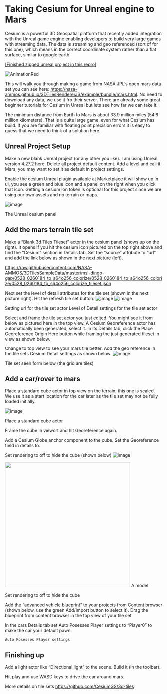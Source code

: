 # Taking Cesium for Unreal engine to Mars


Cesium is a powerful 3D Geospatial platform that recently added integration with the Unreal game engine enabling developers to build very large games with streaming data. The data is streaming and geo referenced (sort of for this one), which means in the correct coordinate system rather than a flat surface, similar to google earth.

[[Finished zipped unreal project in this repro]](./mars.zip)

![AnimationRed](https://user-images.githubusercontent.com/74843139/146655654-fe854596-a6a2-459c-aedd-26e02074f2c1.gif)


This will walk you through making a game from NASA JPL‘s open mars data set you can see here: https://nasa-ammos.github.io/3DTilesRendererJS/example/bundle/mars.html. No need to download any data, we use it fro their server. There are already some great beginner tutorials for Cesium in Unreal but lets see how far we can take it.

The minimum distance from Earth to Mars is about 33.9 million miles (54.6 million kilometers). That is a quite large game, even for what Cesium has build. If you are familiar with floating point precision errors it is easy to guess that we need to think of a solution here.


## Unreal Project Setup

Make a new blank Unreal project (or any other you like). I am using Unreal version 4.27.2 here. Delete all project default content. Add a level and call it Mars, you may want to set it as default in project settings.

Enable the cesium Unreal plugin available at Marketplace it will show up in ui, you see a green and blue icon and a panel on the right when you click that icon. Getting a cesium ion token is optional for this project since we are using our own assets and no terrain or maps.

![image](https://user-images.githubusercontent.com/74843139/146661875-0fb51be6-275a-42f2-b33e-27b9f492eecc.png)

The Unreal cesium panel	

## Add the mars terrain tile set

Make a “Blank 3d Tiles Tileset” actor in the cesium panel (shows up on the right). It opens if you hit the cesium icon pictured on the top right above and find the “Cesium” section in Details tab. Set the “source” attribute to “url” and add the link below as shown in the next picture (left).

https://raw.githubusercontent.com/NASA-AMMOS/3DTilesSampleData/master/msl-dingo-gap/0528_0260184_to_s64o256_colorize/0528_0260184_to_s64o256_colorize/0528_0260184_to_s64o256_colorize_tileset.json

Next set the level of detail attributes for the tile set (shown in the next picture right).
Hit the refresh tile set button.
![image](https://user-images.githubusercontent.com/74843139/146661882-47df2114-278d-45cf-8c10-bc4efd81d55d.png)
![image](https://user-images.githubusercontent.com/74843139/146661885-ce606870-7b09-404d-bc09-e4df8d5e5ea1.png)

	
Setting url for the tile set actor	Level of Detail settings for the tile set actor

Select and frame the tile set actor you just edited. You might see it from below as pictured here in the top view. A Cesium Georeference actor has automatically been generated, select it. In its Details tab, click the Place Georeference Origin Here button while framing the just generated tileset in view as shown below.

Change to top view to see your mars tile better. Add the geo reference in the tile sets Cesium Detail settings as shown below.
![image](https://user-images.githubusercontent.com/74843139/146661890-439198ac-3d7b-433f-9743-9fe58044efac.png)

Tile set seen form below (the grid are tiles)	

## Add a car/rover to mars

Place a standard cube actor in top view on the terrain, this one is scaled. We use it as a start location for the car later as the tile set may not be fully loaded initially.

![image](https://user-images.githubusercontent.com/74843139/146661894-683ae114-2e54-4e95-8801-62346e186e67.png)

Place a standard cube actor	

Frame the cube in viewort and hit Georeference again.

Add a Cesium Globe anchor component to the cube. Set the Georeference field in details to.

Set rendering to off to hide the cube (shown below)
![image](https://user-images.githubusercontent.com/74843139/146661901-de463e19-f540-4c1f-a4ec-702a2f1494c5.png)

<img src="https://user-images.githubusercontent.com/74843139/146655459-fdb3a169-a140-420a-aad6-4f53bb156d8a.png" width=400>
A model 

Set rendering to off to hide the cube

Add the “advanced vehicle blueprint” to your projects from Content browser (shown below, use the green Add/Import button to select it). Drag the blueprint from content browser in the top view of your tile set

In the cars Details tab set Auto Posesses Player settings to “Player0” to make the car your default pawn.
	
	Auto Posesses Player settings

	

## Finishing up

Add a light actor like “Directional light” to the scene. Build it (in the toolbar).

Hit play and use WASD keys to drive the car around mars.

More details on tile sets https://github.com/CesiumGS/3d-tiles


